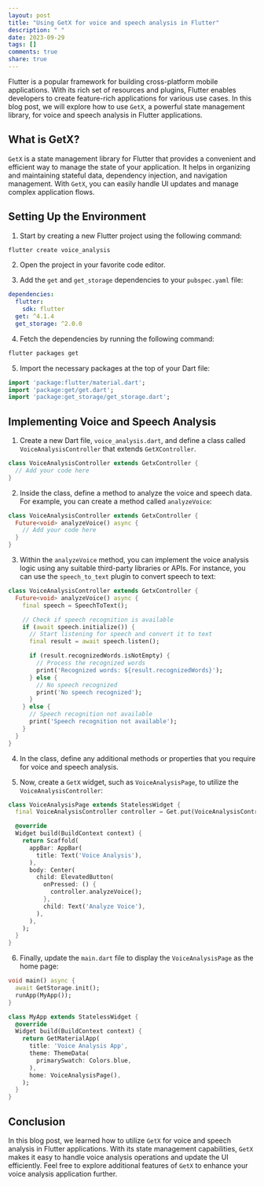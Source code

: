 ```yaml
---
layout: post
title: "Using GetX for voice and speech analysis in Flutter"
description: " "
date: 2023-09-29
tags: []
comments: true
share: true
---
```


Flutter is a popular framework for building cross-platform mobile applications. With its rich set of resources and plugins, Flutter enables developers to create feature-rich applications for various use cases. In this blog post, we will explore how to use `GetX`, a powerful state management library, for voice and speech analysis in Flutter applications. 

## What is GetX?

`GetX` is a state management library for Flutter that provides a convenient and efficient way to manage the state of your application. It helps in organizing and maintaining stateful data, dependency injection, and navigation management. With `GetX`, you can easily handle UI updates and manage complex application flows.

## Setting Up the Environment

1. Start by creating a new Flutter project using the following command:

```bash
flutter create voice_analysis
```

2. Open the project in your favorite code editor.

3. Add the `get` and `get_storage` dependencies to your `pubspec.yaml` file:

```yaml
dependencies:
  flutter:
    sdk: flutter
  get: ^4.1.4
  get_storage: ^2.0.0
```

4. Fetch the dependencies by running the following command:

```bash
flutter packages get
```

5. Import the necessary packages at the top of your Dart file:

```dart
import 'package:flutter/material.dart';
import 'package:get/get.dart';
import 'package:get_storage/get_storage.dart';
```

## Implementing Voice and Speech Analysis

1. Create a new Dart file, `voice_analysis.dart`, and define a class called `VoiceAnalysisController` that extends `GetXController`.

```dart
class VoiceAnalysisController extends GetxController {
  // Add your code here
}
```

2. Inside the class, define a method to analyze the voice and speech data. For example, you can create a method called `analyzeVoice`:

```dart
class VoiceAnalysisController extends GetxController {
  Future<void> analyzeVoice() async {
    // Add your code here
  }
}
```

3. Within the `analyzeVoice` method, you can implement the voice analysis logic using any suitable third-party libraries or APIs. For instance, you can use the `speech_to_text` plugin to convert speech to text:

```dart
class VoiceAnalysisController extends GetxController {
  Future<void> analyzeVoice() async {
    final speech = SpeechToText();

    // Check if speech recognition is available
    if (await speech.initialize()) {
      // Start listening for speech and convert it to text
      final result = await speech.listen();

      if (result.recognizedWords.isNotEmpty) {
        // Process the recognized words
        print('Recognized words: ${result.recognizedWords}');
      } else {
        // No speech recognized
        print('No speech recognized');
      }
    } else {
      // Speech recognition not available
      print('Speech recognition not available');
    }
  }
}
```

4. In the class, define any additional methods or properties that you require for voice and speech analysis.

5. Now, create a `GetX` widget, such as `VoiceAnalysisPage`, to utilize the `VoiceAnalysisController`:

```dart
class VoiceAnalysisPage extends StatelessWidget {
  final VoiceAnalysisController controller = Get.put(VoiceAnalysisController());

  @override
  Widget build(BuildContext context) {
    return Scaffold(
      appBar: AppBar(
        title: Text('Voice Analysis'),
      ),
      body: Center(
        child: ElevatedButton(
          onPressed: () {
            controller.analyzeVoice();
          },
          child: Text('Analyze Voice'),
        ),
      ),
    );
  }
}
```

6. Finally, update the `main.dart` file to display the `VoiceAnalysisPage` as the home page:

```dart
void main() async {
  await GetStorage.init();
  runApp(MyApp());
}

class MyApp extends StatelessWidget {
  @override
  Widget build(BuildContext context) {
    return GetMaterialApp(
      title: 'Voice Analysis App',
      theme: ThemeData(
        primarySwatch: Colors.blue,
      ),
      home: VoiceAnalysisPage(),
    );
  }
}
```

## Conclusion

In this blog post, we learned how to utilize `GetX` for voice and speech analysis in Flutter applications. With its state management capabilities, `GetX` makes it easy to handle voice analysis operations and update the UI efficiently. Feel free to explore additional features of `GetX` to enhance your voice analysis application further.
